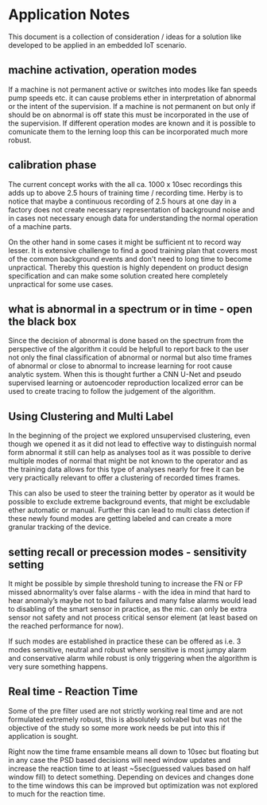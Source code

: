 # Application Notes

This document is a collection of consideration / ideas for a solution like developed to be applied in an embedded IoT scenario.

## machine activation, operation modes
If a machine is not permanent active or switches into modes like fan speeds pump speeds etc. it can cause problems ether in interpretation of abnormal or the intent of the supervision. If a machine is not permanent on but only if should be on abnormal is off state this must be incorporated in the use of the supervision. If different operation modes are known and it is possible to comunicate them to the lerning loop this can be incorporated much more robust.

## calibration phase
The current concept works with the all ca. 1000 x 10sec recordings this adds up to above 2.5 hours of training time / recording time. Herby is to notice that maybe a continuous  recording of 2.5 hours at one day in a factory does not create necessary representation of background noise and in cases not necessary enough data for understanding the normal operation of a machine parts. 

On the other hand in some cases it might be sufficient nt to record way lesser. It is extensive challenge to find a good training plan that covers most of the common background events and don't need to long time to become unpractical. Thereby this question is highly dependent on product design specification and can make some solution created here completely unpractical for some use cases.


## what is abnormal in a spectrum or in time - open the black box
Since the decision of abnormal is done based on the spectrum from the perspective of the algorithm it could be helpfull to report back to the user not only the final classification of abnormal or normal but also time frames of abnormal or close to abnormal to increase learning for root cause analytic system. When this is thought further a CNN U-Net and pseudo supervised learning or autoencoder reproduction localized error can be used to create tracing to follow the judgement of the algorithm. 

## Using Clustering and Multi Label
In the beginning of the project we explored unsupervised clustering, even though we opened it as it did not lead to effective way to distinguish normal form abnormal it still can help as analyses tool as it was possible to derive multiple modes of normal that might be not known to the operator and as the training data allows for this type of analyses nearly for free it can be very practically relevant to offer a clustering of recorded times frames. 

This can also be used to steer the training better by operator as it would be possible to exclude extreme background events, that might be excludable ether automatic or manual. Further this can lead to multi class detection if these newly found modes are getting labeled and can create a more granular tracking of the device.


## setting recall or precession modes - sensitivity setting
It might be possible by simple threshold tuning to increase the FN or FP missed abnormality’s over false alarms - with the idea in mind that hard to hear anomaly’s maybe not to bad failures and many false alarms would lead to disabling of the smart sensor in practice, as the mic. can only be extra sensor not safety and not process critical sensor element (at least based on the reached performance for now).

If such modes are established in practice these can be offered as i.e. 3 modes sensitive, neutral and robust where sensitive is most jumpy alarm and conservative alarm while robust is only triggering when the algorithm is very sure something happens.

## Real time - Reaction Time
Some of the pre filter used are not strictly working real time and are not formulated extremely robust, this is absolutely solvabel but was not the objective of the study so some more work needs be put into this if application is sought.

Right now the time frame ensamble means all down to 10sec but floating but in any case the PSD based decisions will need window updates and increase the reaction time to at least ~5sec(guessed values based on half window fill) to detect something. Depending on devices and changes done to the time windows this can be improved but optimization was not explored to much for the reaction time.
